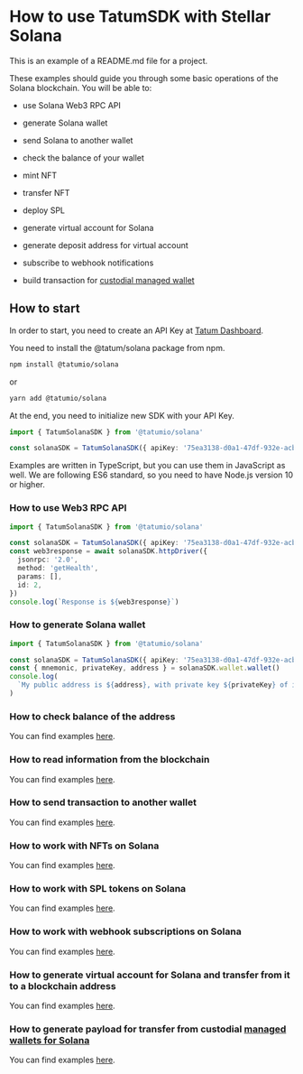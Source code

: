 # How to use TatumSDK with Stellar Solana

This is an example of a README.md file for a project.

These examples should guide you through some basic operations of the Solana blockchain. You will be able to:

- use Solana Web3 RPC API
- generate Solana wallet
- send Solana to another wallet
- check the balance of your wallet

- mint NFT
- transfer NFT
- deploy SPL

- generate virtual account for Solana
- generate deposit address for virtual account
- subscribe to webhook notifications

- build transaction
  for [custodial managed wallet](https://apidoc.tatum.io/tag/Custodial-managed-wallets#operation/CustodialTransferManagedAddress)

## How to start

In order to start, you need to create an API Key at [Tatum Dashboard](https://dashboard.tatum.io).

You need to install the @tatum/solana package from npm.

```bash
npm install @tatumio/solana
```

or

```bash
yarn add @tatumio/solana
```

At the end, you need to initialize new SDK with your API Key.

```typescript
import { TatumSolanaSDK } from '@tatumio/solana'

const solanaSDK = TatumSolanaSDK({ apiKey: '75ea3138-d0a1-47df-932e-acb3ee807dab' })
```

Examples are written in TypeScript, but you can use them in JavaScript as well. We are following ES6 standard, so you
need to have Node.js version 10 or higher.

### How to use Web3 RPC API

```typescript
import { TatumSolanaSDK } from '@tatumio/solana'

const solanaSDK = TatumSolanaSDK({ apiKey: '75ea3138-d0a1-47df-932e-acb3ee807dab' })
const web3response = await solanaSDK.httpDriver({
  jsonrpc: '2.0',
  method: 'getHealth',
  params: [],
  id: 2,
})
console.log(`Response is ${web3response}`)
```

### How to generate Solana wallet

```typescript
import { TatumSolanaSDK } from '@tatumio/solana'

const solanaSDK = TatumSolanaSDK({ apiKey: '75ea3138-d0a1-47df-932e-acb3ee807dab' })
const { mnemonic, privateKey, address } = solanaSDK.wallet.wallet()
console.log(
  `My public address is ${address}, with private key ${privateKey} of index 0 for mnemonic ${mnemonic}.`,
)
```

### How to check balance of the address

You can find examples [here](./src/app/solana.balance.example.ts).

### How to read information from the blockchain

You can find examples [here](./src/app/solana.blockchain.example.ts).

### How to send transaction to another wallet

You can find examples [here](./src/app/solana.tx.example.ts).

### How to work with NFTs on Solana

You can find examples [here](./src/app/solana.nft.example.ts).

### How to work with SPL tokens on Solana

You can find examples [here](./src/app/solana.spl.example.ts).

### How to work with webhook subscriptions on Solana

You can find examples [here](./src/app/solana.subscriptions.example.ts).

### How to generate virtual account for Solana and transfer from it to a blockchain address

You can find examples [here](./src/app/solana.virtualAccount.example.ts).

### How to generate payload for transfer from custodial [managed wallets for Solana](https://apidoc.tatum.io/tag/Custodial-managed-wallets)

You can find examples [here](./src/app/solana.custodial.managed.wallet.example.ts).
